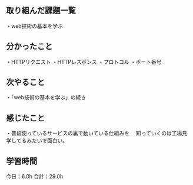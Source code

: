 ## 取り組んだ課題一覧
・web技術の基本を学ぶ
## 分かったこと
・HTTPリクエスト
・HTTPレスポンス
・プロトコル
・ポート番号
## 次やること
・「web技術の基本を学ぶ」の続き
## 感じたこと
・普段使っているサービスの裏で動いている仕組みを
　知っていくのは工場見学してるみたいで面白い。
## 学習時間
今日：6.0h
合計：29.0h
